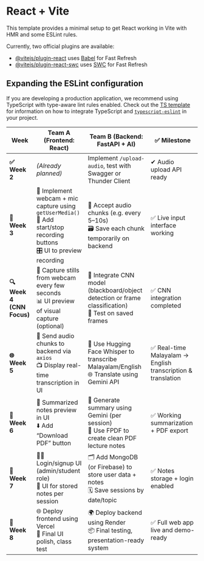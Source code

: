 # React + Vite

This template provides a minimal setup to get React working in Vite with HMR and some ESLint rules.

Currently, two official plugins are available:

- [@vitejs/plugin-react](https://github.com/vitejs/vite-plugin-react/blob/main/packages/plugin-react) uses [Babel](https://babeljs.io/) for Fast Refresh
- [@vitejs/plugin-react-swc](https://github.com/vitejs/vite-plugin-react/blob/main/packages/plugin-react-swc) uses [SWC](https://swc.rs/) for Fast Refresh

## Expanding the ESLint configuration

If you are developing a production application, we recommend using TypeScript with type-aware lint rules enabled. Check out the [TS template](https://github.com/vitejs/vite/tree/main/packages/create-vite/template-react-ts) for information on how to integrate TypeScript and [`typescript-eslint`](https://typescript-eslint.io) in your project.




| Week                      | Team A (Frontend: React)                                                                                                           | Team B (Backend: FastAPI + AI)                                                                            | ✅ Milestone                                                 |
| ------------------------- | ---------------------------------------------------------------------------------------------------------------------------------- | --------------------------------------------------------------------------------------------------------- | ----------------------------------------------------------- |
| **✅ Week 2**              | *(Already planned)*                                                                                                                | Implement `/upload-audio`, test with Swagger or Thunder Client                                            | ✔ Audio upload API ready                                    |
| **🚀 Week 3**             | 🎥 Implement webcam + mic capture using `getUserMedia()` <br> 🎤 Add start/stop recording buttons <br> 🎛️ UI to preview recording | 🧪 Accept audio chunks (e.g. every 5–10s) <br> 🗃️ Save each chunk temporarily on backend                 | ✅ Live input interface working                              |
| **🔍 Week 4 (CNN Focus)** | 📸 Capture stills from webcam every few seconds <br> 📊 UI preview of visual capture (optional)                                    | 🤖 Integrate CNN model (blackboard/object detection or frame classification) <br> 🧪 Test on saved frames | ✅ CNN integration completed                                 |
| **🌐 Week 5**             | 🔁 Send audio chunks to backend via `axios` <br> 📺 Display real-time transcription in UI                                          | 🧠 Use Hugging Face Whisper to transcribe Malayalam/English <br> 🌐 Translate using Gemini API            | ✅ Real-time Malayalam → English transcription & translation |
| **🧠 Week 6**             | 📄 Summarized notes preview in UI <br> ⬇️ Add “Download PDF” button                                                                | 🧾 Generate summary using Gemini (per session) <br> 📄 Use FPDF to create clean PDF lecture notes         | ✅ Working summarization + PDF export                        |
| **🔧 Week 7**             | 🧑‍🎓 Login/signup UI (admin/student role) <br> 📂 UI for stored notes per session                                                 | 🗂️ Add MongoDB (or Firebase) to store user data + notes <br> 🗓️ Save sessions by date/topic             | ✅ Notes storage + login enabled                             |
| **🚀 Week 8**             | 🌐 Deploy frontend using Vercel <br> 🧪 Final UI polish, class test                                                                | 🌍 Deploy backend using Render <br> 📦 Final testing, presentation-ready system                           | ✅ Full web app live and demo-ready                          |


